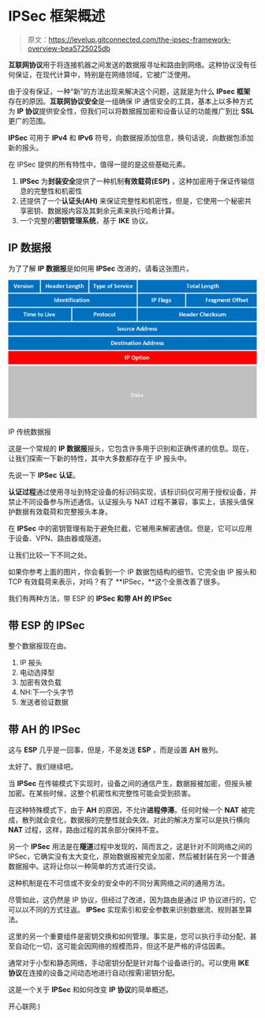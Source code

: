 # IPSec 框架概述

> 原文：<https://levelup.gitconnected.com/the-ipsec-framework-overview-bea5725025db>

**互联网协议**用于将连接机器之间发送的数据报寻址和路由到网络。这种协议没有任何保证，在现代计算中，特别是在网络领域，它被广泛使用。

由于没有保证，一种“新”的方法出现来解决这个问题，这就是为什么 **IPsec 框架**存在的原因。**互联网协议安全**是一组确保 IP 通信安全的工具，基本上以多种方式为 **IP 协议**提供安全性，但我们可以将数据报加密和设备认证的功能推广到比 **SSL** 更广的范围。

**IPSec** 可用于 **IPv4** 和 **IPv6** 符号，向数据报添加信息，换句话说，向数据包添加新的报头。

在 IPSec 提供的所有特性中，值得一提的是这些基础元素。

1.  **IPSec** 为**封装安全**提供了一种机制**有效载荷(ESP)** ，这种加密用于保证传输信息的完整性和机密性
2.  还提供了一个**认证头(AH)** 来保证完整性和机密性，但是，它使用一个秘密共享密钥、数据报内容及其剩余元素来执行哈希计算。
3.  一个完整的**密钥管理系统**，基于 **IKE** 协议。

## IP 数据报

为了了解 **IP 数据报**是如何用 **IPSec** 改进的，请看这张图片。

![](img/76259439db7e0682c1aba8e342c9d705.png)

IP 传统数据报

这是一个常规的 **IP 数据报**报头，它包含许多用于识别和正确传递的信息。现在，让我们探索一下新的特性，其中大多数都存在于 IP 报头中。

先说一下 **IPSec** **认证**。

**认证过程**通过使用寻址到特定设备的标识码实现，该标识码仅可用于授权设备，并禁止不同设备参与所述通信。认证报头与 NAT 过程不兼容，事实上，该报头值保护数据有效载荷和完整报头本身。

在 **IPSec** 中的密钥管理有助于避免拦截，它被用来解密通信。但是，它可以应用于设备、VPN、路由器或隧道。

让我们比较一下不同之处。

如果你参考上面的图片，你会看到一个 IP 数据包结构的细节。它完全由 IP 报头和 TCP 有效载荷来表示，对吗？有了 **IPSec，**这个全景改善了很多。

我们有两种方法，带 ESP 的 **IPSec 和带 AH 的 **IPSec****

## 带 ESP 的 IPSec

整个数据报现在由。

1.  IP 报头
2.  电动选择型
3.  加密有效负载
4.  NH:下一个头字节
5.  发送者验证数据

## 带 AH 的 IPSec

这与 **ESP** 几乎是一回事，但是，不是发送 **ESP** ，而是设置 **AH** 散列。

太好了。我们继续吧。

当 **IPSec** 在传输模式下实现时，设备之间的通信产生，数据报被加密，但报头被加密。在某些时候，这整个机密性和完整性可能会受到损害。

在这种特殊模式下，由于 **AH** 的原因，不允许**进程停滞**。任何时候一个 **NAT** 被完成，散列就会变化，数据报的完整性就会失效。对此的解决方案可以是执行横向 **NAT** 过程，这样，路由过程的其余部分保持不变。

另一个 **IPSec** 用法是在**隧道**过程中发现的，简而言之，这是针对不同网络之间的 IPSec，它确实没有太大变化，原始数据报被完全加密，然后被封装在另一个普通数据报中。这将让你以一种简单的方式进行交谈。

这种机制是在不可信或不安全的安全中的不同分离网络之间的通用方法。

尽管如此，这仍然是 IP 协议，但经过了改进，因为路由是通过 IP 协议进行的，它可以以不同的方式往返。 **IPSec** 实现索引和安全参数来识别数据流、规则甚至算法。

这里的另一个重要组件是密钥交换和如何管理。事实是，您可以执行手动分配，甚至自动化一切，这可能会因网络的规模而异，但这不是严格的评估因素。

通常对于小型和静态网络，手动密钥分配是针对每个设备进行的。可以使用 **IKE 协议**在连接的设备之间动态地进行自动(按需)密钥分配。

这是一个关于 **IPSec** 和如何改变 **IP 协议**的简单概述。

开心联网:)